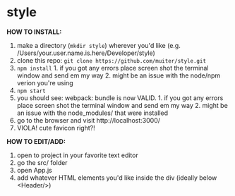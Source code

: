 # style


**HOW TO INSTALL:**
  1. make a directory (`mkdir style`) wherever you'd like (e.g. /Users/your.user.name.is.here/Developer/style)
  2. clone this repo: `git clone https://github.com/muiter/style.git`
  3. `npm install`
    1. if you got any errors place screen shot the terminal window and send em my way
    2. might be an issue with the node/npm verion you're using
  4. `npm start`
  5. you should see: webpack: bundle is now VALID.
    1. if you got any errors place screen shot the terminal window and send em my way
    2. might be an issue with the node_modules/ that were installed
  6. go to the browser and visit http://localhost:3000/
  7. VIOLA! cute favicon right?!


**HOW TO EDIT/ADD:**
  1. open to project in your favorite text editor
  2. go the src/ folder
  3. open App.js
  4. add whatever HTML elements you'd like inside the div (ideally below \<Header/>)
